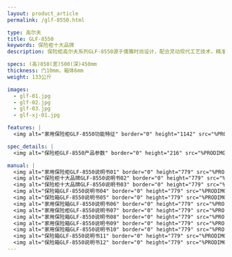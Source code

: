 ```yaml
---
layout: product_article
permalink: /glf-8550.html

type: 高尔夫
title: GLF-8550
keywords: 保险柜十大品牌
description: 保险柜高尔夫系列GLF-8550源于儒雅时尚设计，配合灵动现代工艺技术，精准激光切割，双重型锁控系统和智能化监控系统，人性化操作，精准可靠。

specs: (高)850(宽)500(深)450mm
thickness: 门10mm，箱体6mm
weight: 133公斤

images:
  - glf-01.jpg
  - glf-02.jpg
  - glf-03.jpg
  - glf-xj-01.jpg

features: |
  <img alt="家用保险柜GLF-8550功能特征" border="0" height="1142" src="%PRODIMGS%/glf-gn.jpg" width="538" />

spec_details: |
  <img alt="保险柜GLF-8550产品参数" border="0" height="216" src="%PRODIMGS%/glf-cpcs.jpg" width="538" />

manual: |
  <img alt="家用保险柜GLF-8550说明书01" border="0" height="779" src="%PRODIMGS%/glf-sm01.jpg" width="528" />  
  <img alt="保险柜十大品牌GLF-8550说明书02" border="0" height="779" src="%PRODIMGS%/glf-sm02.jpg" width="528" />  
  <img alt="保险柜十大品牌GLF-8550说明书03" border="0" height="779" src="%PRODIMGS%/glf-sm03.jpg" width="528" />  
  <img alt="保险箱GLF-8550说明书04" border="0" height="779" src="%PRODIMGS%/glf-sm04.jpg" width="528" />  
  <img alt="保险箱GLF-8550说明书05" border="0" height="779" src="%PRODIMGS%/glf-sm05.jpg" width="528" />  
  <img alt="家用保险箱GLF-8550说明书06" border="0" height="779" src="%PRODIMGS%/glf-sm06.jpg" width="528" />  
  <img alt="家用保险柜GLF-8550说明书07" border="0" height="779" src="%PRODIMGS%/glf-sm07.jpg" width="528" />  
  <img alt="家用保险箱GLF-8550说明书08" border="0" height="779" src="%PRODIMGS%/glf-sm08.jpg" width="528" />  
  <img alt="家用保险箱GLF-8550说明书09" border="0" height="779" src="%PRODIMGS%/glf-sm09.jpg" width="528" />  
  <img alt="家用保险箱GLF-8550说明书10" border="0" height="779" src="%PRODIMGS%/glf-sm10.jpg" width="528" />  
  <img alt="保险箱GLF-8550说明书11" border="0" height="779" src="%PRODIMGS%/glf-sm11.jpg" width="528" />  
  <img alt="保险箱GLF-8550说明书12" border="0" height="779" src="%PRODIMGS%/glf-sm12.jpg" width="528" />
---
```

